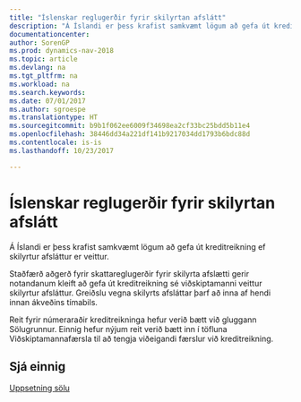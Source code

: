 ```yaml
---
title: "Íslenskar reglugerðir fyrir skilyrtan afslátt"
description: "Á Íslandi er þess krafist samkvæmt lögum að gefa út kreditreikning ef skilyrtur afsláttur er veittur."
documentationcenter: 
author: SorenGP
ms.prod: dynamics-nav-2018
ms.topic: article
ms.devlang: na
ms.tgt_pltfrm: na
ms.workload: na
ms.search.keywords: 
ms.date: 07/01/2017
ms.author: sgroespe
ms.translationtype: HT
ms.sourcegitcommit: b9b1f062ee6009f34698ea2cf33bc25bdd5b11e4
ms.openlocfilehash: 38446dd34a221df141b9217034dd1793b6bdc88d
ms.contentlocale: is-is
ms.lasthandoff: 10/23/2017

---
```

# <a name="icelandic-tax-regulations-of-conditional-discounts"></a>Íslenskar reglugerðir fyrir skilyrtan afslátt
Á Íslandi er þess krafist samkvæmt lögum að gefa út kreditreikning ef skilyrtur afsláttur er veittur.  

Staðfærð aðgerð fyrir skattareglugerðir fyrir skilyrta afslætti gerir notandanum kleift að gefa út kreditreikning sé viðskiptamanni veittur skilyrtur afsláttur. Greiðslu vegna skilyrts afsláttar þarf að inna af hendi innan ákveðins tímabils.  

Reit fyrir númeraraðir kreditreikninga hefur verið bætt við gluggann Sölugrunnur. Einnig hefur nýjum reit verið bætt inn í töfluna Viðskiptamannafærsla til að tengja viðeigandi færslur við kreditreikning.  

## <a name="see-also"></a>Sjá einnig  
[Uppsetning sölu](../../sales-setup-sales.md)

